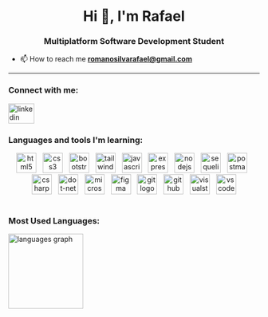 <h1 align="center">Hi 👋, I'm Rafael</h1>
<h3 align="center">Multiplatform Software Development Student</h3>

- 📫 How to reach me **romanosilvarafael@gmail.com**
<hr>

<h3 align="left">Connect with me:</h3>

<p align="left">

  <a href="https://www.linkedin.com/in/rafael-romano-silva/" target="_blank">
    <img src="https://raw.githubusercontent.com/maurodesouza/profile-readme-generator/master/src/assets/icons/social/linkedin/default.svg" height="40" width="52" alt="linkedin logo"  />
  </a>

</p>

<h3 align="left">Languages ​​and tools I'm learning:</h3>

<div align="center">
  
  <img src="https://skillicons.dev/icons?i=html" height="40" alt="html5 logo"  />
  <img width="5" />
  
  <img src="https://skillicons.dev/icons?i=css" height="40" alt="css3 logo"  />
  <img width="5" />
  
  <img src="https://skillicons.dev/icons?i=bootstrap" height="40" alt="bootstrap logo"  />
  <img width="5" />
  
  <img src="https://skillicons.dev/icons?i=tailwind" height="40" alt="tailwindcss logo"  />
  <img width="5" />
  
  <img src="https://skillicons.dev/icons?i=js" height="40" alt="javascript logo"  />
  <img width="5" />
  
  <img src="https://skillicons.dev/icons?i=express" height="40" alt="express logo"  />
  <img width="5" />
  
  <img src="https://cdn.simpleicons.org/nodedotjs/339933" height="40" alt="nodejs logo"  />
  <img width="5" />
  
  <img src="https://skillicons.dev/icons?i=sequelize" height="40" alt="sequelize logo"  />
  <img width="5" />
  
  <img src="https://skillicons.dev/icons?i=postman" height="40" alt="postman logo"  />
  <img width="5" />
  
  <img src="https://skillicons.dev/icons?i=cs" height="40" alt="csharp logo"  />
  <img width="5" />
  
  <img src="https://skillicons.dev/icons?i=dotnet" height="40" alt="dot-net logo"  />
  <img width="5" />
  
  <img src="https://cdn.jsdelivr.net/gh/devicons/devicon/icons/microsoftsqlserver/microsoftsqlserver-plain.svg" height="40" alt="microsoftsqlserver logo"  />
  <img width="5" />
  
  <img src="https://skillicons.dev/icons?i=figma" height="40" alt="figma logo"  />
  <img width="5" />
  
  <img src="https://skillicons.dev/icons?i=git" height="40" alt="git logo"  />
  <img width="5" />
  
  <img src="https://skillicons.dev/icons?i=github" height="40" alt="github logo"  />
  <img width="5" />
  
  <img src="https://skillicons.dev/icons?i=visualstudio" height="40" alt="visualstudio logo"  />
  <img width="5" />
  
  <img src="https://skillicons.dev/icons?i=vscode" height="40" alt="vscode logo"  />
</div>

<br>

<h3 align="left">Most Used Languages: </h3>

<div align="left">
  <img src="https://github-readme-stats.vercel.app/api/top-langs?username=rafaelromwno&locale=en&hide_title=true&layout=compact&card_width=320&langs_count=5&theme=dark&hide_border=true&order=2" height="150" alt="languages graph"  />
</div>